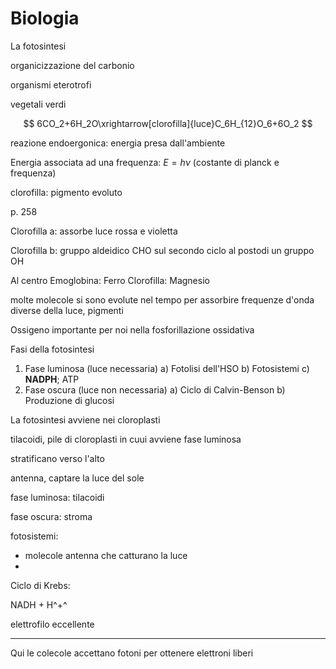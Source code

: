 # Biologia


La fotosintesi


organicizzazione del carbonio

organismi eterotrofi

vegetali verdi

$$
6CO_2+6H_2O\xrightarrow[clorofilla]{luce}C_6H_{12}O_6+6O_2
$$

reazione endoergonica: energia presa dall'ambiente


Energia associata ad una frequenza: $E=h\nu$ (costante di planck e frequenza)

clorofilla: pigmento evoluto

p. 258

Clorofilla a: assorbe luce rossa e violetta

Clorofilla b: gruppo aldeidico CHO sul secondo ciclo al postodi un gruppo OH


Al centro
Emoglobina: Ferro
Clorofilla: Magnesio

molte molecole si sono evolute nel tempo per assorbire frequenze d'onda diverse della luce, pigmenti

Ossigeno importante per noi nella fosforillazione ossidativa

Fasi della fotosintesi
1. Fase luminosa (luce necessaria)
a) Fotolisi dell'HSO
b) Fotosistemi
c) **NADPH**; ATP
2. Fase oscura (luce non necessaria)
a) Ciclo di Calvin-Benson
b) Produzione di glucosi


La fotosintesi avviene nei cloroplasti

tilacoidi, pile di cloroplasti in cuui avviene fase luminosa

stratificano verso l'alto

antenna, captare la luce del sole

fase luminosa: tilacoidi

fase oscura: stroma


fotosistemi:
* molecole antenna che catturano la luce
* 


Ciclo di Krebs:

NADH + H^+^

elettrofilo eccellente

---

Qui le colecole accettano fotoni per ottenere elettroni liberi


<!--stackedit_data:
eyJoaXN0b3J5IjpbMTk5OTQ0NzU4MiwyMDIwMjYwMjU1LC02ND
Y5NDcxMTZdfQ==
-->